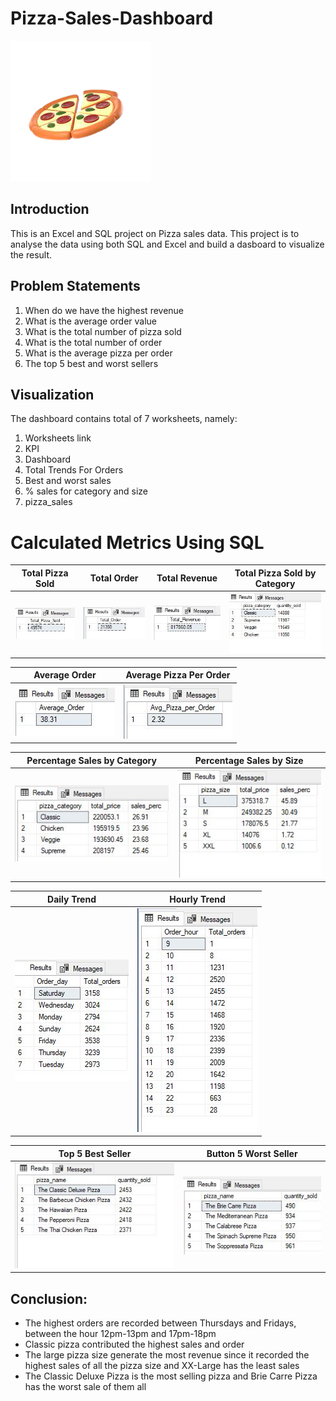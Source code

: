 # Pizza-Sales-Dashboard
![](pizza.png)
## Introduction 
This is an Excel and SQL project on Pizza sales data. This project is to analyse the data using both 
SQL and Excel and build a dasboard to visualize the result. 
## Problem Statements
1. When do we have the highest revenue
2. What is the average order value
3. What is the total number of pizza sold
4. What is the total number of order
5. What is the average pizza per order
6. The top 5 best and worst sellers
## Visualization
The dashboard contains total of 7 worksheets, namely:
1. Worksheets link
2. KPI
3. Dashboard
4. Total Trends For Orders
5. Best and worst sales
6. % sales for category and size
7. pizza_sales
# Calculated Metrics Using SQL
Total Pizza Sold|Total Order|Total Revenue |Total Pizza Sold by Category
:------: | :------: | :--------: | :--------:
![](Total_pizza_sold.JPG)|![](Total_order.JPG)|![](Total_revenue.JPG)|![](total_pizza_sold_by_category.JPG)


Average Order|Average Pizza Per Order
:-: | :-:|
![](Average_order.JPG)|![](Average_pizza_perorder.JPG)


Percentage Sales by Category | Percentage Sales by Size
:-: | :-:|
![](percentage_sale_by_category.JPG)|![](percentage_sales_by_size.JPG)


Daily Trend | Hourly Trend
:-: | :-:|
![](Daily_trend.JPG)|![](Hourly_trend.JPG)

Top 5 Best Seller | Button 5 Worst Seller
:----: | :----:|
![](top5_best_pizza.JPG)|![](Buttom_5_worst_sellers.JPG)

## Conclusion:
- The highest orders are recorded between Thursdays and Fridays, between the hour 12pm-13pm and 17pm-18pm
- Classic pizza contributed the highest sales and order
- The large pizza size generate the most revenue since it recorded the highest sales of all the pizza size and XX-Large has the least sales
- The Classic Deluxe Pizza is the most selling pizza and Brie Carre Pizza has the worst sale of them all
